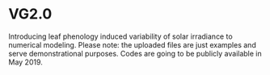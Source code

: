 # VG2.0
Introducing leaf phenology induced variability of solar irradiance to numerical modeling.
Please note: the uploaded files are just examples and serve demonstrational purposes. Codes are going to be publicly available in May 2019.
